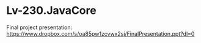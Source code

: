 # Lv-230.JavaCore

Final project presentation:
https://www.dropbox.com/s/oa85pw1zcvwx2sj/FinalPresentation.ppt?dl=0
